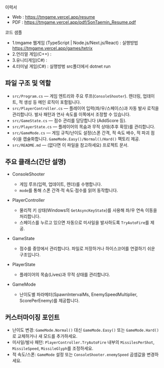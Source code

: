 이력서
- Web : https://tmgame.vercel.app/resume
- PDF : https://tmgame.vercel.app/pdf/SonTaemin_Resume.pdf

코드 샘플
- 1.tmgame 웹게임 (TypeScript | Node.js/Next.js/React) : 실행방법 https://tmgame.vercel.app/games/tetrix
- 2.언리얼 게임(C++) : 
- 3.유니티게임(C#) :
- 4.터미널 게임(C#) : 실행방벙 src폴더에서 dotnet run
## 파일 구조 및 역할
- `src/Program.cs` — 게임 엔트리와 주요 루프(`ConsoleShooter`). 렌더링, 업데이트, 적 생성 등 메인 로직이 포함됩니다.
- `src/PlayerController.cs` — 플레이어 입력(좌/우/스페이스)과 자동 발사 로직을 관리합니다. 발사 패턴과 연사 속도를 이쪽에서 조정할 수 있습니다.
- `src/GameState.cs` — 점수 관리를 담당합니다 (AddScore 등).
- `src/PlayerState.cs` — 플레이어의 목숨과 무적 상태(추후 확장)를 관리합니다.
- `src/GameMode.cs` — 게임 규칙/난이도 설정(스폰 간격, 적 속도 배수, 적 파괴 점수)을 캡슐화합니다. `GameMode.Easy()/Normal()/Hard()` 팩토리 제공.
- `src/README.md` — (없다면 이 파일을 참고하세요) 프로젝트 문서.
## 주요 클래스(간단 설명)
- ConsoleShooter
   - 게임 루프(입력, 업데이트, 렌더)를 수행합니다.
   - `mode`를 통해 스폰 간격·적 속도·점수를 읽어 동작합니다.

- PlayerController
   - 물리적 키 상태(Windows의 `GetAsyncKeyState`)를 사용해 좌/우 연속 이동을 처리합니다.
   - 스페이스를 누르고 있으면 자동으로 미사일을 발사하도록 `TryAutoFire`를 제공.

- GameState
   - 점수를 중앙에서 관리합니다. 파일로 저장하거나 하이스코어를 연결하기 쉬운 구조입니다.

- PlayerState
   - 플레이어의 목숨(Lives)과 무적 상태를 관리합니다.

- GameMode
   - 난이도별 파라메터(SpawnIntervalMs, EnemySpeedMultiplier, ScorePerEnemy)를 제공합니다.

## 커스터마이징 포인트
- 난이도 변경: `GameMode.Normal()` 대신 `GameMode.Easy()` 또는 `GameMode.Hard()`로 교체하거나 새 모드를 추가하세요.
- 미사일/발사 패턴: `PlayerController.TryAutoFire` 내부의 `MissilesPerShot`, `MissileSpeed`, `MissileGlyph`를 조정하세요.
- 적 속도/스폰: `GameMode` 설정 또는 `ConsoleShooter.enemySpeed` 곱셈값을 변경하세요.
